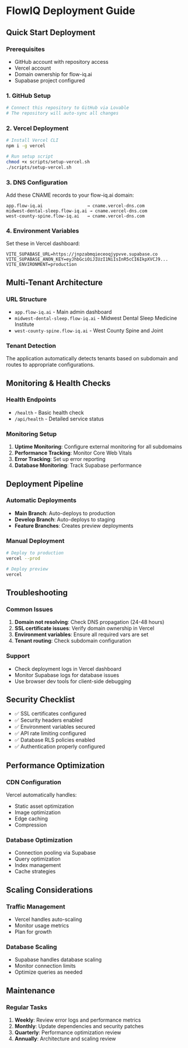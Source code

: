 # FlowIQ Deployment Guide

## Quick Start Deployment

### Prerequisites
- GitHub account with repository access
- Vercel account
- Domain ownership for flow-iq.ai
- Supabase project configured

### 1. GitHub Setup
```bash
# Connect this repository to GitHub via Lovable
# The repository will auto-sync all changes
```

### 2. Vercel Deployment
```bash
# Install Vercel CLI
npm i -g vercel

# Run setup script
chmod +x scripts/setup-vercel.sh
./scripts/setup-vercel.sh
```

### 3. DNS Configuration
Add these CNAME records to your flow-iq.ai domain:

```
app.flow-iq.ai                 → cname.vercel-dns.com
midwest-dental-sleep.flow-iq.ai → cname.vercel-dns.com
west-county-spine.flow-iq.ai   → cname.vercel-dns.com
```

### 4. Environment Variables
Set these in Vercel dashboard:

```
VITE_SUPABASE_URL=https://jnpzabmqieceoqjypvve.supabase.co
VITE_SUPABASE_ANON_KEY=eyJhbGciOiJIUzI1NiIsInR5cCI6IkpXVCJ9...
VITE_ENVIRONMENT=production
```

## Multi-Tenant Architecture

### URL Structure
- `app.flow-iq.ai` - Main admin dashboard
- `midwest-dental-sleep.flow-iq.ai` - Midwest Dental Sleep Medicine Institute
- `west-county-spine.flow-iq.ai` - West County Spine and Joint

### Tenant Detection
The application automatically detects tenants based on subdomain and routes to appropriate configurations.

## Monitoring & Health Checks

### Health Endpoints
- `/health` - Basic health check
- `/api/health` - Detailed service status

### Monitoring Setup
1. **Uptime Monitoring**: Configure external monitoring for all subdomains
2. **Performance Tracking**: Monitor Core Web Vitals
3. **Error Tracking**: Set up error reporting
4. **Database Monitoring**: Track Supabase performance

## Deployment Pipeline

### Automatic Deployments
- **Main Branch**: Auto-deploys to production
- **Develop Branch**: Auto-deploys to staging
- **Feature Branches**: Creates preview deployments

### Manual Deployment
```bash
# Deploy to production
vercel --prod

# Deploy preview
vercel
```

## Troubleshooting

### Common Issues
1. **Domain not resolving**: Check DNS propagation (24-48 hours)
2. **SSL certificate issues**: Verify domain ownership in Vercel
3. **Environment variables**: Ensure all required vars are set
4. **Tenant routing**: Check subdomain configuration

### Support
- Check deployment logs in Vercel dashboard
- Monitor Supabase logs for database issues
- Use browser dev tools for client-side debugging

## Security Checklist

- ✅ SSL certificates configured
- ✅ Security headers enabled
- ✅ Environment variables secured
- ✅ API rate limiting configured
- ✅ Database RLS policies enabled
- ✅ Authentication properly configured

## Performance Optimization

### CDN Configuration
Vercel automatically handles:
- Static asset optimization
- Image optimization
- Edge caching
- Compression

### Database Optimization
- Connection pooling via Supabase
- Query optimization
- Index management
- Cache strategies

## Scaling Considerations

### Traffic Management
- Vercel handles auto-scaling
- Monitor usage metrics
- Plan for growth

### Database Scaling
- Supabase handles database scaling
- Monitor connection limits
- Optimize queries as needed

## Maintenance

### Regular Tasks
1. **Weekly**: Review error logs and performance metrics
2. **Monthly**: Update dependencies and security patches
3. **Quarterly**: Performance optimization review
4. **Annually**: Architecture and scaling review